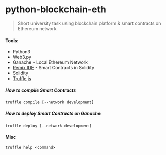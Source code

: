 # python-blockchain-eth
> Short university task using blockchain platform & smart contracts on Ethereum network.

#### Tools:
* Python3
* Web3.py
* Ganache - Local Ethereum Network
* [Remix IDE](https://remix.ethereum.org/) - Smart Contracts in Solidity
* Solidity
* [Truffle.js](https://www.trufflesuite.com/)

##### How to compile Smart Contracts
```
truffle compile [--network development]
```

##### How to deploy Smart Contracts on Ganache
```
truffle deploy [--network development]
```

#### Misc
```
truffle help <command>
```